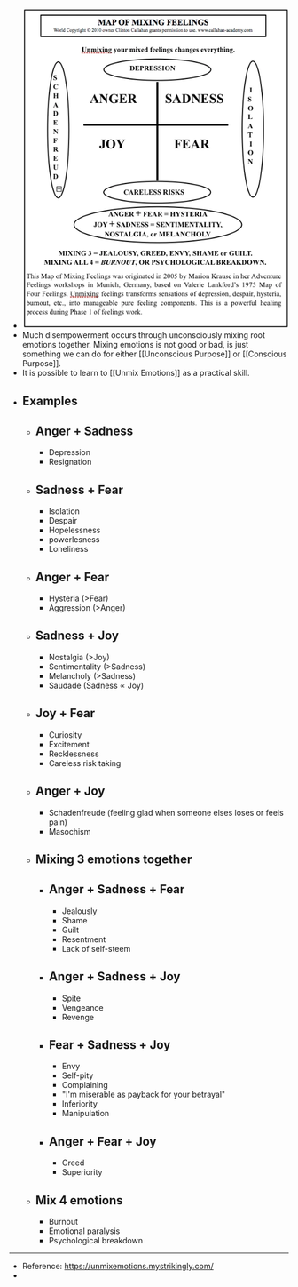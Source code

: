 - ![Map of Mixing Feelings](../assets/679678_491792_1658887528242_0.webp)
- Much disempowerment occurs through unconsciously mixing root emotions together. Mixing emotions is not good or bad, is just something we can do for either [[Unconscious Purpose]] or [[Conscious Purpose]].
- It is possible to learn to [[Unmix Emotions]] as a practical skill.
- ## Examples
	- ## Anger + Sadness
		- Depression
		- Resignation
	- ## Sadness + Fear
		- Isolation
		- Despair
		- Hopelessness
		- powerlesness
		- Loneliness
	- ## Anger + Fear
		- Hysteria (>Fear)
		- Aggression (>Anger)
	- ## Sadness + Joy
		- Nostalgia (>Joy)
		- Sentimentality (>Sadness)
		- Melancholy (>Sadness)
		- Saudade (Sadness ∝ Joy)
	- ## Joy + Fear
		- Curiosity
		- Excitement
		- Recklessness
		- Careless risk taking
	- ## Anger + Joy
		- Schadenfreude (feeling glad when someone elses loses or feels pain)
		- Masochism
	- ## Mixing 3 emotions together
		- ## Anger + Sadness + Fear
			- Jealously
			- Shame
			- Guilt
			- Resentment
			- Lack of self-steem
		- ## Anger + Sadness + Joy
			- Spite
			- Vengeance
			- Revenge
		- ## Fear + Sadness + Joy
			- Envy
			- Self-pity
			- Complaining
			- "I'm miserable as payback for your betrayal"
			- Inferiority
			- Manipulation
		- ## Anger + Fear + Joy
			- Greed
			- Superiority
	- ## Mix 4 emotions
		- Burnout
		- Emotional paralysis
		- Psychological breakdown
- ---
- Reference: https://unmixemotions.mystrikingly.com/
-